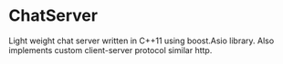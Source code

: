 # ChatServer
Light weight chat server written in C++11 using boost.Asio library. 
Also implements custom client-server protocol similar http.
